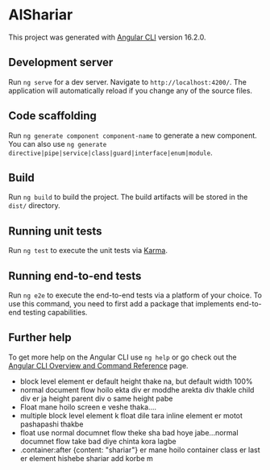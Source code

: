 # AlShariar

This project was generated with [Angular CLI](https://github.com/angular/angular-cli) version 16.2.0.

## Development server

Run `ng serve` for a dev server. Navigate to `http://localhost:4200/`. The application will automatically reload if you change any of the source files.

## Code scaffolding

Run `ng generate component component-name` to generate a new component. You can also use `ng generate directive|pipe|service|class|guard|interface|enum|module`.

## Build

Run `ng build` to build the project. The build artifacts will be stored in the `dist/` directory.

## Running unit tests

Run `ng test` to execute the unit tests via [Karma](https://karma-runner.github.io).

## Running end-to-end tests

Run `ng e2e` to execute the end-to-end tests via a platform of your choice. To use this command, you need to first add a package that implements end-to-end testing capabilities.

## Further help

To get more help on the Angular CLI use `ng help` or go check out the [Angular CLI Overview and Command Reference](https://angular.io/cli) page.

- block level element er default height thake na, but default width 100%
- normal document flow hoilo ekta div er moddhe arekta div thakle child div er ja height parent div o same height pabe
- Float mane hoilo screen e veshe thaka....
- multiple block level element k float dile tara inline element er motot pashapashi thakbe
- float use normal documnet flow theke sha bad hoye jabe...normal documnet flow take bad diye chinta kora lagbe
- .container:after {content: "shariar"} er mane hoilo container class er last er element hishebe shariar add korbe m
